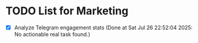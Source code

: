 # TODO List for Marketing

- [x] Analyze Telegram engagement stats  (Done at Sat Jul 26 22:52:04 2025: No actionable real task found.)